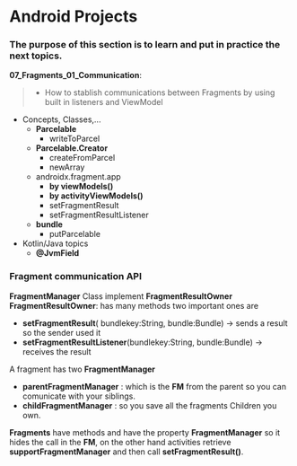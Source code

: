 # Android Projects
### The purpose of this section is to learn and put in practice the next topics.

__07_Fragments_01_Communication__:<br>
> - How to stablish communications between Fragments by using built in listeners and ViewModel
  
- Concepts, Classes,...
  - __Parcelable__
     - writeToParcel
  - __Parcelable.Creator<T>__
    - createFromParcel
    - newArray
  - androidx.fragment.app
    -  __by viewModels()__
    - __by activityViewModels()__
    - setFragmentResult
    - setFragmentResultListener
  - __bundle__ 
    - putParcelable
- Kotlin/Java topics
  - __@JvmField__

### Fragment communication API

__FragmentManager__ Class implement __FragmentResultOwner__
__FragmentResultOwner__: has many methods  two important ones are
  - __setFragmentResult__( bundlekey:String, bundle:Bundle) -> sends a result so the sender used it
  - __setFragmentResultListener__(bundlekey:String, bundle:Bundle) -> receives the result

A fragment has two __FragmentManager__
  - __parentFragmentManager__ : which is the __FM__ from the parent so you can comunicate with your siblings.
  - __childFragmentManager__  : so you save all the fragments Children you own.

__Fragments__ have methods and have the property __FragmentManager__ so it hides the call in the __FM__, on the other hand activities retrieve __supportFragmentManager__ and then call __setFragmentResult()__.


